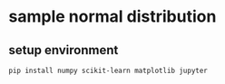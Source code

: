# sample normal distribution

## setup environment

```shell
pip install numpy scikit-learn matplotlib jupyter
```
